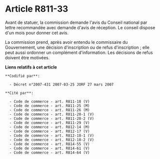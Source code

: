 # Article R811-33

Avant de statuer, la commission demande l'avis du Conseil national par lettre recommandée avec demande d'avis de réception.
Le conseil dispose d'un mois pour donner cet avis.

La commission prend, après avoir entendu le commissaire du Gouvernement, une décision d'inscription ou de refus
d'inscription ; elle peut aussi ordonner un complément d'information. Les décisions de refus doivent être motivées.

**Liens relatifs à cet article**

	**Codifié par**:

	  - Décret n°2007-431 2007-03-25 JORF 27 mars 2007

	**Cité par**:

	  - Code de commerce - art. R811-18 (V)
	  - Code de commerce - art. R811-25 (M)
	  - Code de commerce - art. R811-26 (M)
	  - Code de commerce - art. R811-28-1 (V)
	  - Code de commerce - art. R811-28-2 (V)
	  - Code de commerce - art. R811-29 (V)
	  - Code de commerce - art. R812-14 (M)
	  - Code de commerce - art. R812-17 (V)
	  - Code de commerce - art. R812-18-1 (V)
	  - Code de commerce - art. R812-18-2 (V)
	  - Code de commerce - art. R814-55 (V)
	  - Code de commerce - art. R814-61 (V)
	  - Code de commerce - art. R814-64 (V)
